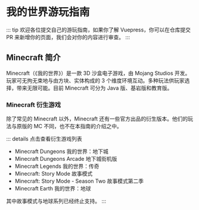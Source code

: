 # 我的世界游玩指南

::: tip
欢迎各位提交自己的游玩指南，如果你了解 Vuepress，你可以在仓库提交 PR 来新增你的页面，我们会对你的内容进行审查。
:::

## Minecraft 简介

Minecraft（《我的世界》）是一款 3D 沙盒电子游戏，由 Mojang Studios 开发。玩家可无拘无束地与由方块、实体构成的 3 个维度环境互动。多种玩法供玩家选择，带来无限可能。目前 Minecraft 可分为 Java 版、基岩版和教育版。

### Minecraft 衍生游戏

除了常见的 Minecraft 以外，Minecraft 还有一些官方出品的衍生版本。他们的玩法与原版的 MC 不同，也不在本指南的介绍之中。

::: details 点击查看衍生游戏列表

- Minecraft Dungeons 我的世界：地下城
- Minecraft Dungeons Arcade 地下城街机版
- Minecraft Legends 我的世界：传奇
- Minecraft: Story Mode 故事模式
- Minecraft: Story Mode - Season Two 故事模式第二季
- Minecraft Earth 我的世界：地球

其中故事模式与地球系列已经终止支持。
:::
